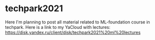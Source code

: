 # techpark2021
Here I'm planning to post all material related to ML-foundation course in techpark.
Here is a link to my YaCloud with lectures: https://disk.yandex.ru/client/disk/techpark2021%20ml%20lectures
